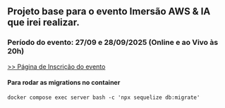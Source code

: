 ## Projeto base para o evento Imersão AWS & IA que irei realizar.

### Período do evento: 27/09 e 28/09/2025 (Online e ao Vivo às 20h)

[>> Página de Inscrição do evento](https://org.imersaoaws.com.br/github/readme)

#### Para rodar as migrations no container ####
```
docker compose exec server bash -c 'npx sequelize db:migrate'
```

